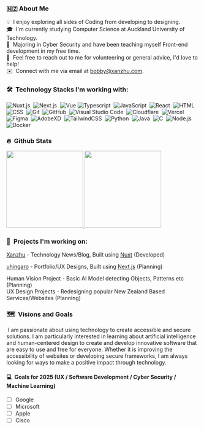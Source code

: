 <!-- ### Hi there 👋
 -->

### 🇳🇿 About Me

💡 &nbsp;I enjoy exploring all sides of Coding from developing to designing.\
🎓 &nbsp;I'm currently studying Computer Science at Auckland University of Technology.\
🌱 &nbsp;Majoring in Cyber Security and have been teaching myself Front-end development in my free time. \
💬 &nbsp;Feel free to reach out to me for volunteering or general advice, I'd love to help! \
✉️ &nbsp;Connect with me via email at bobby@xanzhu.com.


### 🛠 &nbsp;Technology Stacks I'm working with:

![Nuxt.js](https://img.shields.io/badge/-nuxt.js-05122A?style=flat&logo=nuxt.js)&nbsp;
![Next.js](https://img.shields.io/badge/-next.js-05122A?style=flat&logo=next.js)&nbsp;
![Vue](https://img.shields.io/badge/-Vue-05122A?style=flat&logo=Vue.js)
![Typescript](https://img.shields.io/badge/-typecript-05122A?style=flat&logo=typescript)&nbsp;
![JavaScript](https://img.shields.io/badge/-JavaScript-05122A?style=flat&logo=javascript)&nbsp;
![React](https://img.shields.io/badge/-React-05122A?style=flat&logo=react)&nbsp;
![HTML](https://img.shields.io/badge/-HTML-05122A?style=flat&logo=HTML5)&nbsp;
![CSS](https://img.shields.io/badge/-CSS-05122A?style=flat&logo=CSS3&logoColor=1572B6)&nbsp;
![Git](https://img.shields.io/badge/-Git-05122A?style=flat&logo=git)&nbsp;
![GitHub](https://img.shields.io/badge/-GitHub-05122A?style=flat&logo=github)&nbsp;
![Visual Studio Code](https://img.shields.io/badge/-Visual%20Studio%20Code-05122A?style=flat&logo=visual-studio-code&logoColor=007ACC)&nbsp;
![Cloudflare](https://img.shields.io/badge/-cloudflare-05122A?style=flat&logo=cloudflare)&nbsp;
![Vercel](https://img.shields.io/badge/-Vercel-05122A?style=flat&logo=Vercel)&nbsp;
![Figma](https://img.shields.io/badge/-Figma-05122A?style=flat&logo=Figma)&nbsp;
![AdobeXD](https://img.shields.io/badge/-AdobeXD-05122A?style=flat&logo=adobexd)&nbsp;
![TailwindCSS](https://img.shields.io/badge/-tailwindcss-05122A?style=flat&logo=tailwindcss)&nbsp;
![Python](https://img.shields.io/badge/-Python-05122A?style=flat&logo=python)&nbsp;
![Java](https://img.shields.io/badge/-Java-05122A?style=flat&logo=Java)&nbsp;
![C](https://img.shields.io/badge/-C-05122A?style=flat&logo=C&logoColor=A8B9CC)&nbsp;
![Node.js](https://img.shields.io/badge/-Node.js-05122A?style=flat&logo=node.js)&nbsp;
![Docker](https://img.shields.io/badge/-docker-05122A?style=flat&logo=docker)&nbsp;

### 🔥 &nbsp;Github Stats 
<p>
<a href="https://xanzhu.com"> 
  <img height="200em" src="https://github-readme-stats.vercel.app/api?username=xanzhu&count_private=true&show_icons=true&theme=midnight-purple"/>
  <img height="200em" src="https://github-readme-stats.vercel.app/api/top-langs/?username=xanzhu&layout=compact&theme=midnight-purple" />
</a>
</p>

### 🚧 &nbsp;Projects I'm working on: 

[Xanzhu](https://xanzhu.com/) - Technology News/Blog, Built using [Nuxt](https://nuxt.com) (Developed)

[uhingaro](https://uhingaro.com/) - Portfolio/UX Designs, Built using [Next.js](https://nextjs.org/) (Planning)

Human Vision Project - Basic AI Model detecting Objects, Patterns etc (Planning)\
UX Design Projects - Redesigning popular New Zealand Based Services/Websites (Planning)


### 🗺️ &nbsp;Visions and Goals 

&nbsp;I am passionate about using technology to create accessible and secure solutions. I am particularly interested in learning about artificial intelligence and human-centered design to create and develop innovative software that are easy to use and free for everyone. Whether it is improving the accessibility of websites or developing secure frameworks, I am always looking for ways to make a positive impact through technology.

#### 💻 &nbsp;Goals for 2025 (UX / Software Development / Cyber Security / Machine Learning)
- [ ] Google
- [ ] Microsoft
- [ ] Apple
- [ ] Cisco

